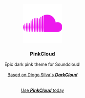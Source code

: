 <!-- PROJECT LOGO -->
<br />
<div align="center">
  <a href="https://github.com/benwaghorn/pinkcloud">
    <img src="pinkcloud.png" alt="Logo" width="128" height="128">
  </a>

  <h3 align="center">PinkCloud</h3>

  <p align="center">
    Epic dark pink theme for Soundcloud!
    <br />
    <br />
    <a href="https://chromewebstore.google.com/detail/darkcloud/mjicdmidmifkppilbbcanmnljpffmfmh">Based on Diogo Silva's <i><b>DarkCloud</b></i></a>
    <br />
    <br />
    <br />
    <a href="https://chromewebstore.google.com/detail/pinkcloud/fjbgpkbiacjfgjhkhgmbclooknggcahp">Use <i><b>PinkCloud</b></i> today</a>
  </p>
</div>
